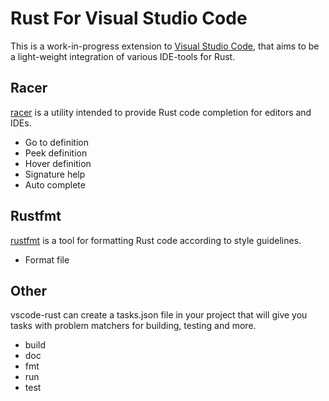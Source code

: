 # Rust For Visual Studio Code

This is a work-in-progress extension to [Visual Studio Code](https://code.visualstudio.com/), that aims to be a light-weight integration of various IDE-tools for Rust.

## Racer

[racer](https://github.com/phildawes/racer) is a utility intended to provide Rust code completion for editors and IDEs.

- Go to definition
- Peek definition
- Hover definition
- Signature help
- Auto complete

## Rustfmt

[rustfmt](https://github.com/rust-lang-nursery/rustfmt) is a tool for formatting Rust code according to style guidelines.

- Format file

## Other

vscode-rust can create a tasks.json file in your project that will give you tasks with problem matchers for building, testing and more.

- build
- doc
- fmt
- run
- test